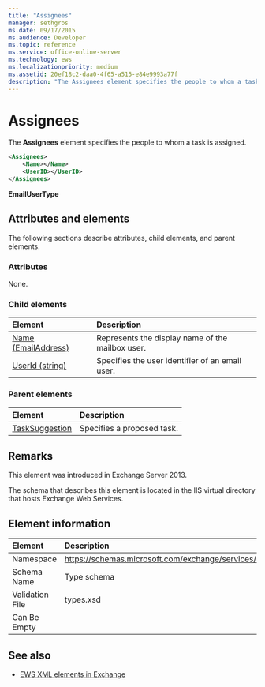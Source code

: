 ```yaml
---
title: "Assignees"
manager: sethgros
ms.date: 09/17/2015
ms.audience: Developer
ms.topic: reference
ms.service: office-online-server
ms.technology: ews
ms.localizationpriority: medium
ms.assetid: 20ef18c2-daa0-4f65-a515-e84e9993a77f
description: "The Assignees element specifies the people to whom a task is assigned."
---
```


# Assignees

The **Assignees** element specifies the people to whom a task is assigned. 
  
```XML
<Assignees>
    <Name></Name>
    <UserID></UserID>
</Assignees>
```

 **EmailUserType**
## Attributes and elements

The following sections describe attributes, child elements, and parent elements.
  
### Attributes

None.
  
### Child elements

|**Element**|**Description**|
|:-----|:-----|
|[Name (EmailAddress)](name-emailaddress.md) <br/> |Represents the display name of the mailbox user.  <br/> |
|[UserId (string)](userid-string.md) <br/> |Specifies the user identifier of an email user.  <br/> |
   
### Parent elements

|**Element**|**Description**|
|:-----|:-----|
|[TaskSuggestion](tasksuggestion.md) <br/> |Specifies a proposed task.  <br/> |
   
## Remarks

This element was introduced in Exchange Server 2013.
  
The schema that describes this element is located in the IIS virtual directory that hosts Exchange Web Services.
  
## Element information

|**Element**|**Description**|
|:-----|:-----|
|Namespace  <br/> |https://schemas.microsoft.com/exchange/services/2006/types  <br/> |
|Schema Name  <br/> |Type schema  <br/> |
|Validation File  <br/> |types.xsd  <br/> |
|Can Be Empty  <br/> ||
   
## See also

- [EWS XML elements in Exchange](ews-xml-elements-in-exchange.md)

